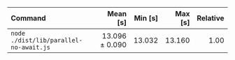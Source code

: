 | Command | Mean [s] | Min [s] | Max [s] | Relative |
|:---|---:|---:|---:|---:|
| `node ./dist/lib/parallel-no-await.js` | 13.096 ± 0.090 | 13.032 | 13.160 | 1.00 |
